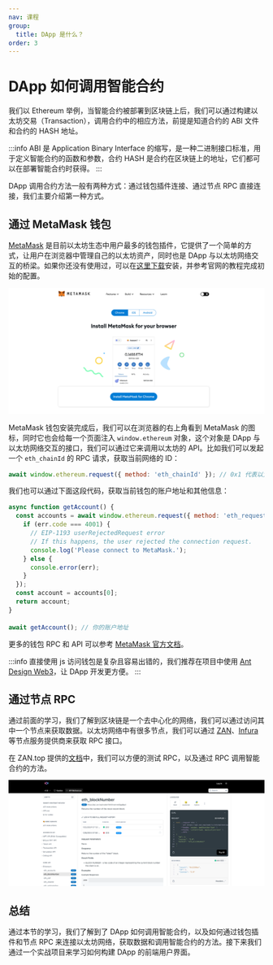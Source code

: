 ```yaml
---
nav: 课程
group:
  title: DApp 是什么？
order: 3
---
```


# DApp 如何调用智能合约

我们以 Ethereum 举例，当智能合约被部署到区块链上后，我们可以通过构建以太坊交易（Transaction），调用合约中的相应方法，前提是知道合约的 ABI 文件和合约的 HASH 地址。

<!-- prettier-ignore -->
:::info
ABI 是 Application Binary Interface 的缩写，是一种二进制接口标准，用于定义智能合约的函数和参数，合约 HASH 是合约在区块链上的地址，它们都可以在部署智能合约时获得。
:::

DApp 调用合约方法一般有两种方式：通过钱包插件连接、通过节点 RPC 直接连接，我们主要介绍第一种方式。

## 通过 MetaMask 钱包

[MetaMask](https://metamask.io/) 是目前以太坊生态中用户最多的钱包插件，它提供了一个简单的方式，让用户在浏览器中管理自己的以太坊资产，同时也是 DApp 与以太坊网络交互的桥梁。如果你还没有使用过，可以在[这里下载](https://metamask.io/download/)安装，并参考官网的教程完成初始的配置。

![metamask](./img/metamask.png)

MetaMask 钱包安装完成后，我们可以在浏览器的右上角看到 MetaMask 的图标，同时它也会给每一个页面注入 `window.ethereum` 对象，这个对象是 DApp 与以太坊网络交互的接口，我们可以通过它来调用以太坊的 API。比如我们可以发起一个 `eth_chainId` 的 RPC 请求，获取当前网络的 ID：

```js
await window.ethereum.request({ method: 'eth_chainId' }); // 0x1 代表以太坊主网
```

我们也可以通过下面这段代码，获取当前钱包的账户地址和其他信息：

```js
async function getAccount() {
  const accounts = await window.ethereum.request({ method: 'eth_requestAccounts' }).catch((err) => {
    if (err.code === 4001) {
      // EIP-1193 userRejectedRequest error
      // If this happens, the user rejected the connection request.
      console.log('Please connect to MetaMask.');
    } else {
      console.error(err);
    }
  });
  const account = accounts[0];
  return account;
}

await getAccount(); // 你的账户地址
```

更多的钱包 RPC 和 API 可以参考 [MetaMask 官方文档](https://docs.metamask.io/guide/rpc-api.html#other-rpc-methods)。

<!-- prettier-ignore -->
:::info
直接使用 js 访问钱包是复杂且容易出错的，我们推荐在项目中使用 [Ant Design Web3](./dev-init.zh-CN.md)，让 DApp 开发更方便。
:::

## 通过节点 RPC

通过前面的学习，我们了解到区块链是一个去中心化的网络，我们可以通过访问其中一个节点来获取数据。以太坊网络中有很多节点，我们可以通过 [ZAN](https://zan.top/?chInfo=ch_antdweb3)、[Infura](https://infura.io/) 等节点服务提供商来获取 RPC 接口。

在 ZAN.top 提供的[文档](https://docs.zan.top/reference/eth-accounts)中，我们可以方便的测试 RPC，以及通过 RPC 调用智能合约的方法。

![zan](./img/zan-api-doc.png)

## 总结

通过本节的学习，我们了解到了 DApp 如何调用智能合约，以及如何通过钱包插件和节点 RPC 来连接以太坊网络，获取数据和调用智能合约的方法。接下来我们通过一个实战项目来学习如何构建 DApp 的前端用户界面。
